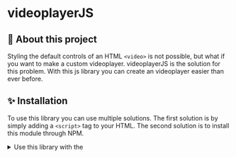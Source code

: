 # videoplayerJS

## 🎥 About this project
Styling the default controls of an HTML `<video>` is not possible, but what if you want to make a custom videoplayer. videoplayerJS is the solution for this problem. With this js library you can create an videoplayer easier than ever before.

## ✨ Installation
To use this library you can use multiple solutions. The first solution is by simply adding a `<script>` tag to your HTML. The second solution is to install this module through NPM.

<details>
  <summary>Use this library with the <script> tag</summary>
</details>
<details>
  <summary>Use this library with NPM</summary>
</details>

<!-- Making a `<video>` element in HTML is easy. The default controls are able if you add the property `controls` to the video element (`<video controls>`) -->


A javascript library to create front-end video components
